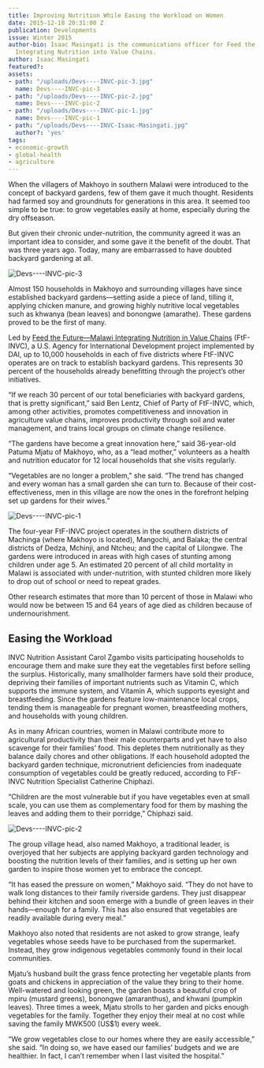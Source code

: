 ```yaml
---
title: Improving Nutrition While Easing the Workload on Women
date: 2015-12-18 20:31:00 Z
publication: Developments
issue: Winter 2015
author-bio: Isaac Masingati is the communications officer for Feed the Future—Malawi
  Integrating Nutrition into Value Chains.
author: Isaac Masingati
featured?: 
assets:
- path: "/uploads/Devs----INVC-pic-3.jpg"
  name: Devs----INVC-pic-3
- path: "/uploads/Devs----INVC-pic-2.jpg"
  name: Devs----INVC-pic-2
- path: "/uploads/Devs----INVC-pic-1.jpg"
  name: Devs----INVC-pic-1
- path: "/uploads/Devs----INVC-Isaac-Masingati.jpg"
  author?: 'yes'
tags:
- economic-growth
- global-health
- agriculture
---
```


When the villagers of Makhoyo in southern Malawi were introduced to the concept of backyard gardens, few of them gave it much thought. Residents had farmed soy and groundnuts for generations in this area. It seemed too simple to be true: to grow vegetables easily at home, especially during the dry offseason.




But given their chronic under-nutrition, the community agreed it was an important idea to consider, and some gave it the benefit of the doubt. That was three years ago. Today, many are embarrassed to have doubted backyard gardening at all.

![Devs----INVC-pic-3](/uploads/Devs----INVC-pic-3.jpg "Patuma Mjatu, right, with Makhoyo, the group village head.") 

Almost 150 households in Makhoyo and surrounding villages have since established backyard gardens—setting aside a piece of land, tilling it, applying chicken manure, and growing highly nutritive local vegetables such as khwanya (bean leaves) and bonongwe (amarathe). These gardens proved to be the first of many.

Led by [Feed the Future—Malawi Integrating Nutrition in Value Chains](http://dai.com/our-work/projects/malawi%E2%80%94integrating-nutrition-value-chains) (FtF-INVC), a U.S. Agency for International Development project implemented by DAI, up to 10,000 households in each of five districts where FtF-INVC operates are on track to establish backyard gardens. This represents 30 percent of the households already benefitting through the project’s other initiatives.

“If we reach 30 percent of our total beneficiaries with backyard gardens, that is pretty significant,” said Ben Lentz, Chief of Party of FtF-INVC, which, among other activities, promotes competitiveness and innovation in agriculture value chains, improves productivity through soil and water management, and trains local groups on climate change resilience.

“The gardens have become a great innovation here,” said 36-year-old Patuma Mjatu of Makhoyo, who, as a “lead mother,” volunteers as a health and nutrition educator for 12 local households that she visits regularly.

“Vegetables are no longer a problem," she said. “The trend has changed and every woman has a small garden she can turn to. Because of their cost-effectiveness, men in this village are now the ones in the forefront helping set up gardens for their wives.”

![Devs----INVC-pic-1](/uploads/Devs----INVC-pic-1.jpg "A woman shows how she preserves her vegetables using a sun drier.") 

The four-year FtF-INVC project operates in the southern districts of Machinga (where Makhoyo is located), Mangochi, and Balaka; the central districts of Dedza, Mchinji, and Ntcheu; and the capital of Lilongwe. The gardens were introduced in areas with high cases of stunting among children under age 5. An estimated 20 percent of all child mortality in Malawi is associated with under-nutrition, with stunted children more likely to drop out of school or need to repeat grades.

Other research estimates that more than 10 percent of those in Malawi who would now be between 15 and 64 years of age died as children because of undernourishment.

## Easing the Workload

INVC Nutrition Assistant Carol Zgambo visits participating households to encourage them and make sure they eat the vegetables first before selling the surplus. Historically, many smallholder farmers have sold their produce, depriving their families of important nutrients such as Vitamin C, which supports the immune system, and Vitamin A, which supports eyesight and breastfeeding. Since the gardens feature low-maintenance local crops, tending them is manageable for pregnant women, breastfeeding mothers, and households with young children.

As in many African countries, women in Malawi contribute more to agricultural productivity than their male counterparts and yet have to also scavenge for their families’ food. This depletes them nutritionally as they balance daily chores and other obligations. If each household adopted the backyard garden technique, micronutrient deficiencies from inadequate consumption of vegetables could be greatly reduced, according to FtF-INVC Nutrition Specialist Catherine Chiphazi.

“Children are the most vulnerable but if you have vegetables even at small scale, you can use them as complementary food for them by mashing the leaves and adding them to their porridge,” Chiphazi said.

![Devs----INVC-pic-2](/uploads/Devs----INVC-pic-2.jpg "Another beneficiary in her backyard garden.") 

The group village head, also named Makhoyo, a traditional leader, is overjoyed that her subjects are applying backyard garden technology and boosting the nutrition levels of their families, and is setting up her own garden to inspire those women yet to embrace the concept.

“It has eased the pressure on women,” Makhoyo said. “They do not have to walk long distances to their family riverside gardens. They just disappear behind their kitchen and soon emerge with a bundle of green leaves in their hands—enough for a family. This has also ensured that vegetables are readily available during every meal.”

Makhoyo also noted that residents are not asked to grow strange, leafy vegetables whose seeds have to be purchased from the supermarket. Instead, they grow indigenous vegetables commonly found in their local communities.

Mjatu’s husband built the grass fence protecting her vegetable plants from goats and chickens in appreciation of the value they bring to their home. Well-watered and looking green, the garden boasts a beautiful crop of mpiru (mustard greens), bonongwe (amaranthus), and khwani (pumpkin leaves). Three times a week, Mjatu strolls to her garden and picks enough vegetables for the family. Together they enjoy their meal at no cost while saving the family MWK500 (US$1) every week.

“We grow vegetables close to our homes where they are easily accessible,” she said. “In doing so, we have eased our families’ budgets and we are healthier. In fact, I can’t remember when I last visited the hospital.”
